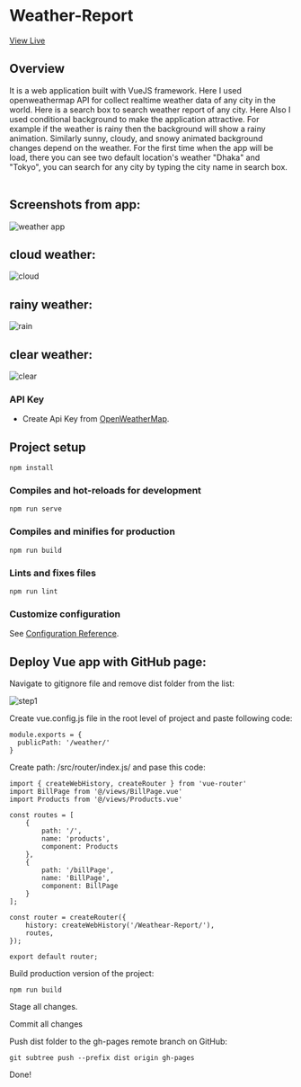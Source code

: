 # Weather-Report
[View Live](https://mursalinir.github.io/Weathear-Report/)
## Overview
It is a web application built with VueJS framework. Here I used openweathermap API for collect realtime weather data of any city in the world. Here is a search box to search weather report of any city. Here Also I used conditional background to make the application attractive. For example if the weather is rainy then the background will show a rainy animation. Similarly sunny, cloudy, and snowy animated background changes depend on the weather. For the first time when the app will be load, there you can see two default location's weather "Dhaka" and "Tokyo", you can search for any city by typing the city name in search box.
<br/>
<br/>
## Screenshots from app:
![weather app](https://user-images.githubusercontent.com/7901643/175764374-6611e6dc-5116-49a4-b9c9-96183d6a4582.gif)

## cloud weather:

![cloud](https://user-images.githubusercontent.com/7901643/175646031-7527769d-912a-4830-be95-1c37b4ce2fae.jpg)

## rainy weather:

![rain](https://user-images.githubusercontent.com/7901643/175646089-8e572bc7-7ff1-4295-9eba-107266116f0e.jpg)

## clear weather:

![clear](https://user-images.githubusercontent.com/7901643/175646230-0e84962a-2d0b-49db-99ab-11b265252e9b.jpg)

### API Key
- Create Api Key from [OpenWeatherMap](https://openweathermap.org). 



## Project setup
```
npm install
```

### Compiles and hot-reloads for development
```
npm run serve
```

### Compiles and minifies for production
```
npm run build
```

### Lints and fixes files
```
npm run lint
```

### Customize configuration
See [Configuration Reference](https://cli.vuejs.org/config/).


## Deploy Vue app with GitHub page:
Navigate to gitignore file and remove dist folder from the list:

![step1](https://user-images.githubusercontent.com/7901643/195412411-5f148fd6-8725-43a7-b1d4-ce09c31c2fea.png)

Create vue.config.js file in the root level of project and paste following code:
```
module.exports = {
  publicPath: '/weather/'
}
```
Create path: /src/router/index.js/ and pase this code:
```
import { createWebHistory, createRouter } from 'vue-router'
import BillPage from '@/views/BillPage.vue'
import Products from '@/views/Products.vue'

const routes = [
	{
		path: '/',
		name: 'products',
		component: Products
	},
    {
        path: '/billPage',
        name: 'BillPage',
        component: BillPage
    }
];

const router = createRouter({
	history: createWebHistory('/Weathear-Report/'),
	routes,
});

export default router;
```
Build production version of the project:

```
npm run build
```

Stage all changes.

Commit all changes

Push dist folder to the gh-pages remote branch on GitHub:
```
git subtree push --prefix dist origin gh-pages
```
Done!
